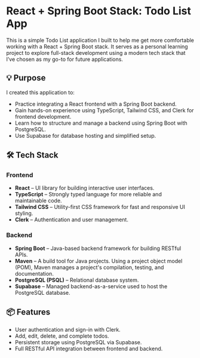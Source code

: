 # React + Spring Boot Stack: Todo List App

This is a simple Todo List application I built to help me get more comfortable working with a React + Spring Boot stack. It serves as a personal learning project to explore full-stack development using a modern tech stack that I’ve chosen as my go-to for future applications.

## 💡 Purpose

I created this application to:

- Practice integrating a React frontend with a Spring Boot backend.
- Gain hands-on experience using TypeScript, Tailwind CSS, and Clerk for frontend development.
- Learn how to structure and manage a backend using Spring Boot with PostgreSQL.
- Use Supabase for database hosting and simplified setup.

## 🛠️ Tech Stack

### Frontend

- **React** – UI library for building interactive user interfaces.
- **TypeScript** – Strongly typed language for more reliable and maintainable code.
- **Tailwind CSS** – Utility-first CSS framework for fast and responsive UI styling.
- **Clerk** – Authentication and user management.

### Backend

- **Spring Boot** – Java-based backend framework for building RESTful APIs.
- **Maven** – A build tool for Java projects. Using a project object model (POM), Maven manages a project's compilation, testing, and documentation.
- **PostgreSQL (PSQL)** – Relational database system.
- **Supabase** – Managed backend-as-a-service used to host the PostgreSQL database.

## 📦 Features

- User authentication and sign-in with Clerk.
- Add, edit, delete, and complete todos.
- Persistent storage using PostgreSQL via Supabase.
- Full RESTful API integration between frontend and backend.
